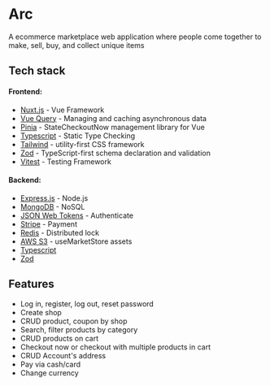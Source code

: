 # Arc
A ecommerce marketplace web application  where people come together to make, sell, buy, and collect unique items

[//]: # (![Screenshot]&#40;./public/marketing/app.png&#41;)

## Tech stack

#### Frontend:
- [Nuxt.js](https://nuxt.com/) - Vue Framework
- [Vue Query](https://tanstack.com/query/latest/docs/framework/vue/overview) - Managing and caching asynchronous data
- [Pinia](https://pinia.vuejs.org/) - StateCheckoutNow management library for Vue
- [Typescript](https://www.typescriptlang.org/) - Static Type Checking
- [Tailwind](https://tailwindcss.com/) - utility-first CSS framework
- [Zod](https://zod.dev/) - TypeScript-first schema declaration and validation
- [Vitest](https://vitest.dev/) - Testing Framework

#### Backend:
- [Express.js](https://expressjs.com/) - Node.js
- [MongoDB](https://www.mongodb.com/) - NoSQL
- [JSON Web Tokens](https://jwt.io/) - Authenticate
- [Stripe](https://stripe.com/) - Payment
- [Redis](https://redis.io/) - Distributed lock
- [AWS S3](https://aws.amazon.com/pm/serv-s3/) - useMarketStore assets
- [Typescript](https://www.typescriptlang.org/)
- [Zod](https://zod.dev/)

## Features
- Log in, register, log out, reset password
- Create shop
- CRUD product, coupon by shop
- Search, filter products by category
- CRUD products on cart
- Checkout now or checkout with multiple products in cart
- CRUD Account's address
- Pay via cash/card
- Change currency
